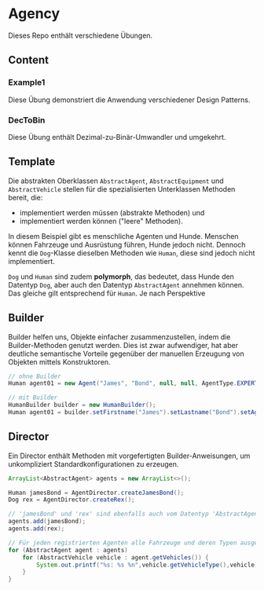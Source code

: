 # Agency

Dieses Repo enthält verschiedene Übungen.

## Content

### Example1

Diese Übung demonstriert die Anwendung verschiedener Design Patterns.

### DecToBin

Diese Übung enthält Dezimal-zu-Binär-Umwandler und umgekehrt.

## Template

Die abstrakten Oberklassen ``AbstractAgent``, ``AbstractEquipment`` und ``AbstractVehicle`` stellen für die spezialisierten Unterklassen
Methoden bereit, die:

- implementiert werden müssen (abstrakte Methoden) und
- implementiert werden können ("leere" Methoden).

In diesem Beispiel gibt es menschliche Agenten und Hunde. Menschen können Fahrzeuge und Ausrüstung führen, Hunde jedoch nicht.
Dennoch kennt die ``Dog``-Klasse dieselben Methoden wie ``Human``, diese sind jedoch nicht implementiert.

``Dog`` und ``Human`` sind zudem **polymorph**, das bedeutet, dass Hunde den Datentyp ``Dog``, aber auch den Datentyp ``AbstractAgent`` annehmen können. Das gleiche
gilt entsprechend für ``Human``. Je nach Perspektive

## Builder

Builder helfen uns, Objekte einfacher zusammenzustellen, indem die Builder-Methoden genutzt werden. Dies ist zwar aufwendiger, hat aber deutliche semantische Vorteile gegenüber der
manuellen Erzeugung von Objekten mittels Konstruktoren.

````java
// ohne Builder
Human agent01 = new Agent("James", "Bond", null, null, AgentType.EXPERT);

// mit Builder
HumanBuilder builder = new HumanBuilder();
Human agent01 = builder.setFirstname("James").setLastname("Bond").setAgentType(AgentType.EXPERT).create();
````

## Director

Ein Director enthält Methoden mit vorgefertigten Builder-Anweisungen, um unkompliziert Standardkonfigurationen zu erzeugen.

````java
ArrayList<AbstractAgent> agents = new ArrayList<>();

Human jamesBond = AgentDirector.createJamesBond();
Dog rex = AgentDirector.createRex();

// 'jamesBond' und 'rex' sind ebenfalls auch vom Datentyp 'AbstractAgent', daher können wir sie zur ArrayList hinzufügen.
agents.add(jamesBond);
agents.add(rex);

// Für jeden registrierten Agenten alle Fahrzeuge und deren Typen ausgeben.
for (AbstractAgent agent : agents)
	for (AbstractVehicle vehicle : agent.getVehicles()) {
		System.out.printf("%s: %s %n",vehicle.getVehicleType(),vehicle);
	}
}
````

